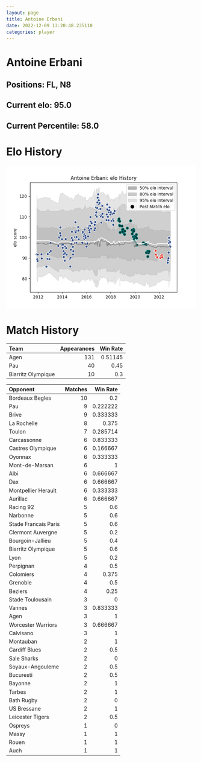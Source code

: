 ```yaml
---  
layout: page  
title: Antoine Erbani  
date: 2022-12-09 13:20:48.235110  
categories: player  
---
```

# Antoine Erbani

## Positions: FL, N8

## Current elo: 95.0

## Current Percentile: 58.0

# Elo History


![elo history](history_AntoineErbani.png)
# Match History


| Team               |   Appearances |   Win Rate |
|:-------------------|--------------:|-----------:|
| Agen               |           131 |    0.51145 |
| Pau                |            40 |    0.45    |
| Biarritz Olympique |            10 |    0.3     |

| Opponent             |   Matches |   Win Rate |
|:---------------------|----------:|-----------:|
| Bordeaux Begles      |        10 |   0.2      |
| Pau                  |         9 |   0.222222 |
| Brive                |         9 |   0.333333 |
| La Rochelle          |         8 |   0.375    |
| Toulon               |         7 |   0.285714 |
| Carcassonne          |         6 |   0.833333 |
| Castres Olympique    |         6 |   0.166667 |
| Oyonnax              |         6 |   0.333333 |
| Mont-de-Marsan       |         6 |   1        |
| Albi                 |         6 |   0.666667 |
| Dax                  |         6 |   0.666667 |
| Montpellier Herault  |         6 |   0.333333 |
| Aurillac             |         6 |   0.666667 |
| Racing 92            |         5 |   0.6      |
| Narbonne             |         5 |   0.6      |
| Stade Francais Paris |         5 |   0.6      |
| Clermont Auvergne    |         5 |   0.2      |
| Bourgoin-Jallieu     |         5 |   0.4      |
| Biarritz Olympique   |         5 |   0.6      |
| Lyon                 |         5 |   0.2      |
| Perpignan            |         4 |   0.5      |
| Colomiers            |         4 |   0.375    |
| Grenoble             |         4 |   0.5      |
| Beziers              |         4 |   0.25     |
| Stade Toulousain     |         3 |   0        |
| Vannes               |         3 |   0.833333 |
| Agen                 |         3 |   1        |
| Worcester Warriors   |         3 |   0.666667 |
| Calvisano            |         3 |   1        |
| Montauban            |         2 |   1        |
| Cardiff Blues        |         2 |   0.5      |
| Sale Sharks          |         2 |   0        |
| Soyaux-Angouleme     |         2 |   0.5      |
| Bucuresti            |         2 |   0.5      |
| Bayonne              |         2 |   1        |
| Tarbes               |         2 |   1        |
| Bath Rugby           |         2 |   0        |
| US Bressane          |         2 |   1        |
| Leicester Tigers     |         2 |   0.5      |
| Ospreys              |         1 |   0        |
| Massy                |         1 |   1        |
| Rouen                |         1 |   1        |
| Auch                 |         1 |   1        |